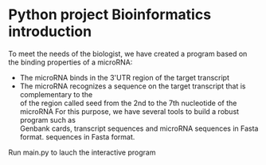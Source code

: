# Python project Bioinformatics introduction

To meet the needs of the biologist, we have created a program based on	
the binding properties of a microRNA:

- The microRNA binds in the 3'UTR region of the target transcript	
- The microRNA recognizes a sequence on the target transcript that is complementary to the	
of the region called seed from the 2nd to the 7th nucleotide of the microRNA
For this purpose, we have several tools to build a robust program such as	
Genbank cards, transcript sequences and microRNA sequences in Fasta format.	
sequences in Fasta format.

Run main.py to lauch the interactive program

